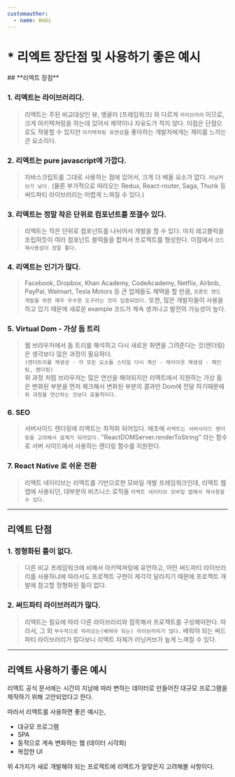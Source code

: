 ```yaml
---
customauthor:
  - name: Wabi
---
```

# * 리엑트 장단점 및 사용하기 좋은 예시
<Author/>
## **리엑트 장점**

### 1. 리엑트는 라이브러리다.
> 리엑트는 주된 비교대상인 뷰, 앵귤러 (프레임워크) 와 다르게 `라이브러리` 이므로,
크게 아키텍쳐링을 하는데 있어서 제약이나 자유도가 적지 않다. 이점은 단점으로도 작용할 수 있지만 `아키텍쳐링 유연성`을 좋아하는 개발자에게는 재미를 느끼는 큰 요소이다.

### 2. 리엑트는 pure javascript에 가깝다.
> 자바스크립트를 그대로 사용하는 점에 있어서, 크게 더 배울 요소가 없다. `러닝커브가 낮다.` (물론 부가적으로 따라오는 Redux, React-router, Saga, Thunk 등 써드파티 라이브러리는 어렵게 느껴질 수 있다.)

### 3. 리엑트는 정말 작은 단위로 컴포넌트를 쪼갤수 있다.
> 리엑트는 작은 단위로 컴포넌트를 나뉘어서 개발을 할 수 있다. 마치 레고블럭을 조립하듯이 여러 컴포넌트 블럭들을 합쳐서 프로젝트를 형성한다. 이점에서 `코드 재사용성이 정말 좋다.`

### 4. 리엑트는 인기가 많다.
> Facebook, Dropbox, Khan Academy, CodeAcademy, Netflix, Airbnb, PayPal, Walmart, Tesla Motors 등 큰 업체들도 채택을 할 만큼,
`프론트 엔드 개발을 위한 매우 우수한 도구라는 것이 입증되었다.` 또한, 많은 개발자들이 사용을 하고 있기 때문에 새로운 example 코드가 계속 생겨나고 발전의 가능성이 높다.

### 5. Virtual Dom - 가상 돔 트리
> 웹 브라우저에서 돔 트리를 해석하고 다시 새로운 화면을 그려준다는 것(렌더링) 은 생각보다 많은 과정이 필요하다.\
`(렌더트리를 재생성 - 각 모든 요소들 스타일 다시 계산 - 레이아웃 재생성 - 페인팅, 렌더링)`\
위 과정 처럼 브라우저는 많은 연산을 해야되지만 리엑트에서 지원하는 가상 돔은 변화된 부분을 먼저 체크해서 변화된 부분의 결과만 Dom에 전달 하기때문에 `위 과정을 연산하는 것보다 효율적이다.`

### 6. SEO
> 서버사이드 렌더링에 리엑트는 최적화 되어있다. 애초에 `리엑트는 서버사이드 렌더링을 고려해서 설계가 되어있다.` "ReactDOMServer.renderToString" 라는 함수로 서버 사이드에서 사용하는 렌더링 함수를 지원한다.

### 7. React Native 로 쉬운 전환
> 리엑트 네이티브는 리엑트를 기반으로한 모바일 개발 프레임워크인데, 리엑트 웹앱에 사용되던, 대부분의 비즈니스 로직을 `리엑트 네이티브 모바일 앱에서 재사용할 수 있다.`

---

## **리엑트 단점**

### 1. 정형화된 틀이 없다.
> 다른 비교 프레임워크에 비해서 아키텍쳐링에 유연하고, 어떤 써드파티 라이브러리를 사용하냐에 따라서도 프로젝트 구현이 제각각 달라지기 때문에 프로젝트 개발에 참고할 정형화된 틀이 없다.

 ### 2. 써드파티 라이브러리가 많다.
> 리엑트는 필요에 따라 다른 라이브러리와 접목해서 프로젝트를 구성해야한다. 따라서, 그 외 `부수적으로 따라오는(배워야 되는) 라이브러리가 많다.` 배워야 되는 써드파티 라이브러리가 많다보니 리엑트 자체가 러닝커브가 높게 느껴질 수 있다.

---

## **리엑트 사용하기 좋은 예시**

리엑트 공식 문서에는 시간이 지남에 따라 변하는 데이터로 만들어진 대규모 프로그램을 제작하기 위해 고안되었다고 한다.

따라서 리엑트를 사용하면 좋은 예시는,

- 대규모 프로그램
- SPA
- 동적으로 계속 변화하는 웹 (데이터 시각화)
- 복잡한 UI

위 4가지가 새로 개발해야 되는 프로젝트에 리엑트가 알맞은지 고려해볼 사항이다.